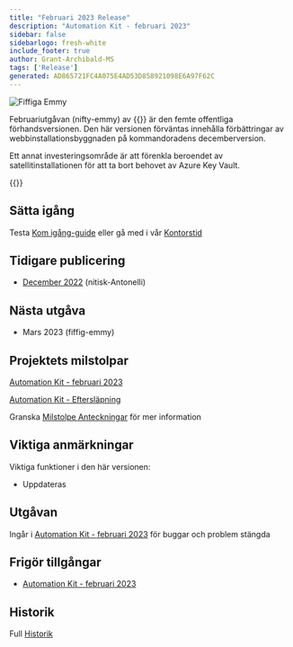 ```yaml
---
title: "Februari 2023 Release"
description: "Automation Kit - februari 2023"
sidebar: false
sidebarlogo: fresh-white
include_footer: true
author: Grant-Archibald-MS
tags: ['Release']
generated: AD865721FC4A075E4AD53D858921098E6A97F62C
---
```


![Fiffiga Emmy](/images/nifty-emmy.png)

Februariutgåvan (nifty-emmy) av {{<product-name>}} är den femte offentliga förhandsversionen. Den här versionen förväntas innehålla förbättringar av webbinstallationsbyggnaden på kommandoradens decemberversion.

Ett annat investeringsområde är att förenkla beroendet av satellitinstallationen för att ta bort behovet av Azure Key Vault.

{{<questions name="/content/sv/releases/february-2023.json" completed="Tack för att du ger feedback" showNavigationButtons="false" locale="sv">}}

## Sätta igång

Testa [Kom igång-guide](/sv/get-started) eller gå med i vår [Kontorstid](/sv/office-hours)

## Tidigare publicering

- [December 2022](/sv/releases/december-2022) (nitisk-Antonelli)

## Nästa utgåva

- Mars 2023 (fiffig-emmy)

## Projektets milstolpar

[Automation Kit - februari 2023](https://github.com/orgs/microsoft/projects/486/views/9)

[Automation Kit - Eftersläpning](https://github.com/orgs/microsoft/projects/486/views/1)

Granska [Milstolpe Anteckningar](/sv/releases/milestones) för mer information

## Viktiga anmärkningar

Viktiga funktioner i den här versionen:

- Uppdateras

## Utgåvan

Ingår i [Automation Kit - februari 2023](https://github.com/microsoft/powercat-automation-kit/releases/tag/AutomationKit-February2023) för buggar och problem stängda

## Frigör tillgångar

- [Automation Kit - februari 2023](https://github.com/microsoft/powercat-automation-kit/releases/tag/AutomationKit-February2023)

## Historik

Full [Historik](/sv/releases)

